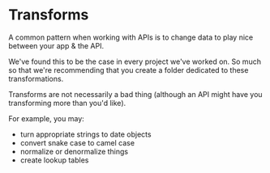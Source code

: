 # Transforms

A common pattern when working with APIs is to change data to play nice between your app & the API.

We've found this to be the case in every project we've worked on. So much so that we're recommending that you create a folder dedicated to these transformations.

Transforms are not necessarily a bad thing (although an API might have you transforming more than you'd like).

For example, you may:

* turn appropriate strings to date objects
* convert snake case to camel case
* normalize or denormalize things
* create lookup tables

